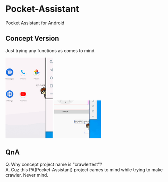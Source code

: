 # Pocket-Assistant
Pocket Assistant for Android   
   
## Concept Version   
Just trying any functions as comes to mind.   
     
<img src="./img/concept.gif" width="30%" height="30%">   <img src="./img/concept2.gif" width="30%" height="30%">   
    
## QnA
Q. Why concept project name is "crawlertest"?    
A. Cuz this PA(Pocket-Assistant) project cames to mind while trying to make crawler. Never mind.   

